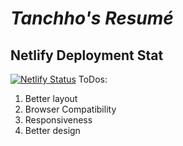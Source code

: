 # *Tanchho's Resumé*

## Netlify Deployment Stat
[![Netlify Status](https://api.netlify.com/api/v1/badges/b935fd24-d1d3-4da1-9e10-b2492254ed65/deploy-status)](https://app.netlify.com/projects/yukohang/deploys)
ToDos:
1. Better layout
2. Browser Compatibility
3. Responsiveness
4. Better design

